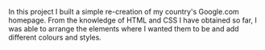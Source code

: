 In this project I built a simple re-creation of my country's Google.com homepage. From the knowledge of HTML and CSS I have obtained so far, I was able to arrange the elements where I wanted them to be and add different colours and styles.
